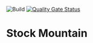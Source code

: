 ![Build](https://github.com/volsch/stockmountain/actions/workflows/build.yml/badge.svg)
[![Quality Gate Status](https://sonarcloud.io/api/project_badges/measure?project=volsch_stockmountain&metric=alert_status)](https://sonarcloud.io/summary/new_code?id=volsch_stockmountain)
# Stock Mountain
